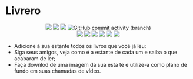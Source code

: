 # Livrero

<!-- TODO: Adicionar imagens do projeto -->

<p align="center">
<a href="https://livrero.vercel.app"><img src="https://img.shields.io/website?url=https%3A%2F%2Flivrero.vercel.app" /></a>
<img src="https://img.shields.io/github/package-json/v/arnonrdp/Livrero" />
<!-- <img alt="GitHub" src="https://img.shields.io/github/license/arnonrdp/Livrero" /> -->
<img src="https://img.shields.io/github/repo-size/arnonrdp/Livrero" />
<img alt="GitHub commit activity (branch)" src="https://img.shields.io/github/commit-activity/m/arnonrdp/Livrero" />
<br />
<img src="https://img.shields.io/github/package-json/dependency-version/arnonrdp/Livrero/firebase">
<img src="https://img.shields.io/github/package-json/dependency-version/arnonrdp/Livrero/quasar">
<img src="https://img.shields.io/github/package-json/dependency-version/arnonrdp/Livrero/vue">
<img src="https://img.shields.io/github/package-json/dependency-version/arnonrdp/Livrero/vuex">
<img src="https://img.shields.io/github/package-json/dependency-version/arnonrdp/Livrero/vue-router">
<img src="https://img.shields.io/github/package-json/dependency-version/arnonrdp/Livrero/vue-i18n">
</p>

- Adicione à sua estante todos os livros que você já leu:
- Siga seus amigos, veja como é a estante de cada um e saiba o que acabaram de ler;
- Faça downlod de uma imagem da sua esta te e utilize-a como plano de fundo em suas chamadas de vídeo.
